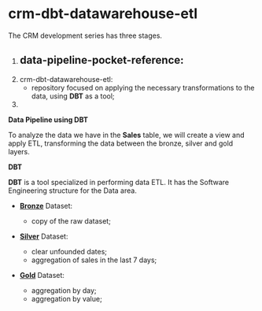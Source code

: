 # crm-dbt-datawarehouse-etl

The CRM development series has three stages.
1. data-pipeline-pocket-reference:
    - 
2. crm-dbt-datawarehouse-etl:
    - repository focused on applying the necessary transformations to the data, using **DBT** as a tool;
3. 

**Data Pipeline using DBT**

To analyze the data we have in the **Sales** table, we will create a view and apply ETL, transforming the data between the bronze, silver and gold layers.

**DBT**

**DBT** is a tool specialized in performing data ETL. It has the Software Engineering structure for the Data area.

- **<ins>Bronze</ins>** Dataset:
    - copy of the raw dataset;

- **<ins>Silver</ins>** Dataset:
    - clear unfounded dates;
    - aggregation of sales in the last 7 days;

- **<ins>Gold</ins>** Dataset:
    - aggregation by day;
    - aggregation by value;